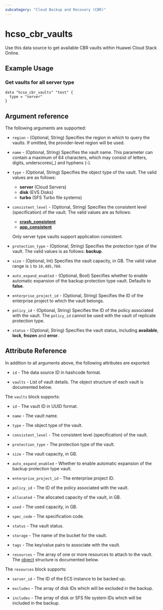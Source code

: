 ```yaml
---
subcategory: "Cloud Backup and Recovery (CBR)"
---
```


# hcso_cbr_vaults

Use this data source to get available CBR vaults within Huawei Cloud Stack Online.

## Example Usage

### Get vaults for all server type

```hcl
data "hcso_cbr_vaults" "test" {
  type = "server"
}
```

## Argument reference

The following arguments are supported:

* `region` - (Optional, String) Specifies the region in which to query the vaults.
  If omitted, the provider-level region will be used.

* `name` - (Optional, String) Specifies the vault name. This parameter can contain a maximum of 64
  characters, which may consist of letters, digits, underscores(_) and hyphens (-).

* `type` - (Optional, String) Specifies the object type of the vault. The valid values are as follows:
    + **server** (Cloud Servers)
    + **disk** (EVS Disks)
    + **turbo** (SFS Turbo file systems)

* `consistent_level` - (Optional, String) Specifies the consistent level (specification) of the vault.
  The valid values are as follows:
    + **[crash_consistent](https://support.huaweicloud.com/intl/en-us/usermanual-cbr/cbr_03_0109.html)**
    + **[app_consistent](https://support.huaweicloud.com/intl/en-us/usermanual-cbr/cbr_03_0109.html)**

  Only server type vaults support application consistent.

* `protection_type` - (Optional, String) Specifies the protection type of the vault.
  The valid values is as follows: **backup**.

* `size` - (Optional, Int) Specifies the vault capacity, in GB. The valid value range is `1` to `10,485,760`.

* `auto_expand_enabled` - (Optional, Bool) Specifies whether to enable automatic expansion of the backup protection
  type vault. Defaults to **false**.

* `enterprise_project_id` - (Optional, String) Specifies the ID of the enterprise project to which the vault belongs.

* `policy_id` - (Optional, String) Specifies the ID of the policy associated with the vault.
  The `policy_id` cannot be used with the vault of replicate protection type.

* `status` - (Optional, String) Specifies the vault status, including **available**, **lock**, **frozen** and **error**.

## Attribute Reference

In addition to all arguments above, the following attributes are exported:

* `id` - The data source ID in hashcode format.

* `vaults` - List of vault details. The object structure of each vault is documented below.

The `vaults` block supports:

* `id` - The vault ID in UUID format.

* `name` - The vault name.

* `type` - The object type of the vault.

* `consistent_level` - The consistent level (specification) of the vault.

* `protection_type` - The protection type of the vault.

* `size` - The vault capacity, in GB.

* `auto_expand_enabled` - Whether to enable automatic expansion of the backup protection type vault.

* `enterprise_project_id` - The enterprise project ID.

* `policy_id` - The ID of the policy associated with the vault.

* `allocated` - The allocated capacity of the vault, in GB.

* `used` - The used capacity, in GB.

* `spec_code` - The specification code.

* `status` - The vault status.

* `storage` - The name of the bucket for the vault.

* `tags` - The key/value pairs to associate with the vault.

* `resources` - The array of one or more resources to attach to the vault.
  The [object](#cbr_vault_resources) structure is documented below.

<a name="cbr_vault_resources"></a>
The `resources` block supports:

* `server_id` - The ID of the ECS instance to be backed up.

* `excludes` - The array of disk IDs which will be excluded in the backup.

* `includes` - The array of disk or SFS file system IDs which will be included in the backup.

